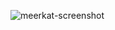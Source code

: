 ![meerkat-screenshot](https://cloud.githubusercontent.com/assets/22089755/25922774/3e02efd6-358f-11e7-9a11-13e892df97c6.jpg)